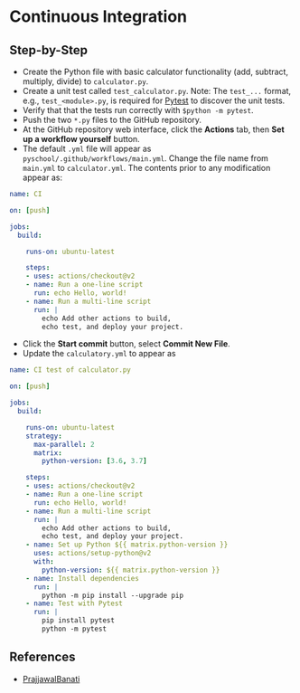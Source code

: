 # Continuous Integration

## Step-by-Step

* Create the Python file with basic calculator functionality (add, subtract, multiply, divide) to `calculator.py`.
* Create a unit test called `test_calculator.py`.  Note:  The `test_...` format, e.g., `test_<module>.py`, is required for [Pytest](https://docs.pytest.org/en/latest/) to discover the unit tests.
* Verify that that the tests run correctly with `$python -m pytest`.
* Push the two `*.py` files to the GitHub repository.
* At the GitHub repository web interface, click the **Actions** tab, then **Set up a workflow yourself** button.
* The default `.yml` file will appear as `pyschool/.github/workflows/main.yml`.  Change the file name from `main.yml` to `calculator.yml`.  The contents prior to any modification appear as:

```yml
name: CI

on: [push]

jobs:
  build:

    runs-on: ubuntu-latest

    steps:
    - uses: actions/checkout@v2
    - name: Run a one-line script
      run: echo Hello, world!
    - name: Run a multi-line script
      run: |
        echo Add other actions to build,
        echo test, and deploy your project.
```

* Click the **Start commit** button, select **Commit New File**.
* Update the `calculatory.yml` to appear as

```yml
name: CI test of calculator.py

on: [push]

jobs:
  build:

    runs-on: ubuntu-latest
    strategy:
	  max-parallel: 2
	  matrix:
	    python-version: [3.6, 3.7]

    steps:
    - uses: actions/checkout@v2
    - name: Run a one-line script
      run: echo Hello, world!
    - name: Run a multi-line script
      run: |
        echo Add other actions to build,
        echo test, and deploy your project.
	- name: Set up Python ${{ matrix.python-version }}
	  uses: actions/setup-python@v2
	  with: 
	    python-version: ${{ matrix.python-version }}
	- name: Install dependencies
	  run: |
	    python -m pip install --upgrade pip
    - name: Test with Pytest
      run: |
		pip install pytest
        python -m pytest
```

## References

* [PrajjawalBanati](https://github.com/PrajjawalBanati/Python-actions)

